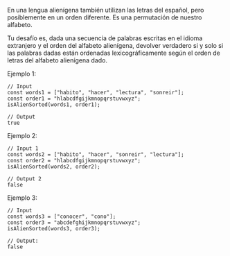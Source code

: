 En una lengua alienígena también utilizan las letras del español, pero posiblemente en un orden diferente. Es una permutación de nuestro alfabeto.

Tu desafío es, dada una secuencia de palabras escritas en el idioma extranjero y el orden del alfabeto alienígena, devolver verdadero si y solo si las palabras dadas están ordenadas lexicográficamente según el orden de letras del alfabeto alienígena dado.

Ejemplo 1:

```
// Input
const words1 = ["habito", "hacer", "lectura", "sonreir"];
const order1 = "hlabcdfgijkmnopqrstuvwxyz";
isAlienSorted(words1, order1);

// Output
true
```

Ejemplo 2:

```
// Input 1
const words2 = ["habito", "hacer", "sonreir", "lectura"];
const order2 = "hlabcdfgijkmnopqrstuvwxyz";
isAlienSorted(words2, order2);

// Output 2
false
```

Ejemplo 3:

```
// Input
const words3 = ["conocer", "cono"];
const order3 = "abcdefghijkmnopqrstuvwxyz";
isAlienSorted(words3, order3);

// Output:
false
```
